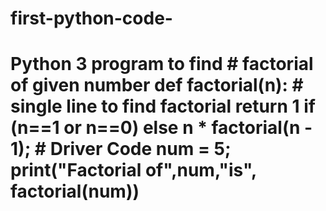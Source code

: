 # first-python-code-
# Python 3 program to find # factorial of given number def factorial(n):           # single line to find factorial     return 1 if (n==1 or n==0) else n * factorial(n - 1);   # Driver Code num = 5; print("Factorial of",num,"is", factorial(num))
